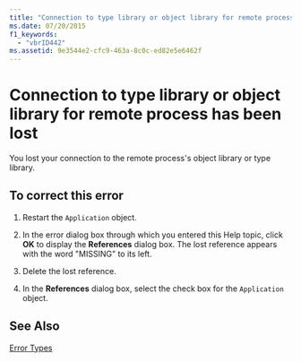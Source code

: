 ```yaml
---
title: "Connection to type library or object library for remote process has been lost"
ms.date: 07/20/2015
f1_keywords: 
  - "vbrID442"
ms.assetid: 9e3544e2-cfc9-463a-8c0c-ed82e5e6462f
---
```

# Connection to type library or object library for remote process has been lost
You lost your connection to the remote process's object library or type library.  
  
## To correct this error  
  
1.  Restart the `Application` object.  
  
2.  In the error dialog box through which you entered this Help topic, click **OK** to display the **References** dialog box. The lost reference appears with the word "MISSING" to its left.  
  
3.  Delete the lost reference.  
  
4.  In the **References** dialog box, select the check box for the `Application` object.  
  
## See Also  
 [Error Types](../../visual-basic/programming-guide/language-features/error-types.md)
